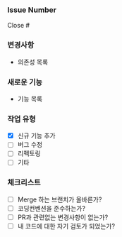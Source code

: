 ### Issue Number

Close #

### 변경사항

- 의존성 목록

### 새로운 기능

- 기능 목록

### 작업 유형

- [x] 신규 기능 추가
- [ ] 버그 수정
- [ ] 리펙토링
- [ ] 기타

### 체크리스트

- [ ] Merge 하는 브랜치가 올바른가?
- [ ] 코딩컨벤션을 준수하는가?
- [ ] PR과 관련없는 변경사항이 없는가?
- [ ] 내 코드에 대한 자기 검토가 되었는가?
